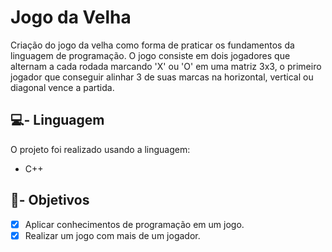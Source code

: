 # Jogo da Velha
Criação do jogo da velha como forma de praticar os fundamentos da linguagem de programação. O jogo consiste em dois jogadores que alternam a cada rodada marcando 'X' ou 'O' em uma matriz 3x3, o primeiro jogador que conseguir alinhar 3 de suas marcas na horizontal, vertical ou diagonal vence a partida.

## 💻- Linguagem
O projeto foi realizado usando a linguagem:
- C++

## 📝- Objetivos
- [x] Aplicar conhecimentos de programação em um jogo.
- [x] Realizar um jogo com mais de um jogador.
